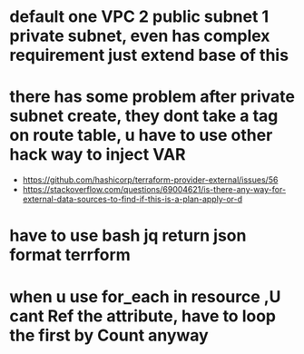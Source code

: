 # default one VPC 2 public  subnet 1 private subnet, even has complex requirement just extend base of this 

# there has some problem after private subnet create, they dont take a tag on route table, u have to use other hack way to inject VAR  


- https://github.com/hashicorp/terraform-provider-external/issues/56
- https://stackoverflow.com/questions/69004621/is-there-any-way-for-external-data-sources-to-find-if-this-is-a-plan-apply-or-d

# have to use bash jq return json format terrform 

# when u use for_each in resource ,U cant Ref the attribute, have to loop the first by Count anyway